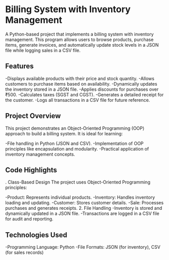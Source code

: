 # Billing System with Inventory Management

A Python-based project that implements a billing system with inventory management. This program allows users to browse products, purchase items, generate invoices, and automatically update stock levels in a JSON file while logging sales in a CSV file.

## Features
-Displays available products with their price and stock quantity.
-Allows customers to purchase items based on availability.
-Dynamically updates the inventory stored in a JSON file.
-Applies discounts for purchases over ₹500.
-Calculates taxes (SGST and CGST).
-Generates a detailed receipt for the customer.
-Logs all transactions in a CSV file for future reference.

## Project Overview
This project demonstrates an Object-Oriented Programming (OOP) approach to build a billing system. It is ideal for learning:

-File handling in Python (JSON and CSV).
-Implementation of OOP principles like encapsulation and modularity.
-Practical application of inventory management concepts.

## Code Highlights
. Class-Based Design
The project uses Object-Oriented Programming principles:

-Product: Represents individual products.
-Inventory: Handles inventory loading and updating.
-Customer: Stores customer details.
-Sale: Processes purchases and generates receipts.
2. File Handling
-Inventory is stored and dynamically updated in a JSON file.
-Transactions are logged in a CSV file for audit and reporting.

## Technologies Used
-Programming Language: Python
-File Formats: JSON (for inventory), CSV (for sales records)
